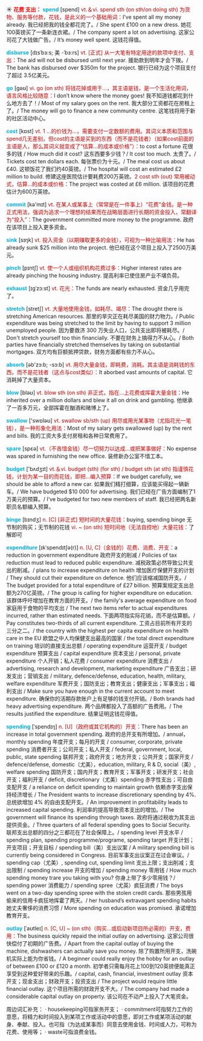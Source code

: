 ☀ <font color="red">**花费 支出：**</font>
<font color="sky blue">**spend**</font> [spend] 
<font color="#c00000">vt.＆vi. spend sth (on sth/on doing sth) 为货物、服务等付款，花钱，是此义的一个基础用词：</font>I’ve spent all my money already. 我已经把我的钱全都花完了。/ She spent £100 on a new dress. 她花100英镑买了一条新连衣裙。/ The company spent a lot on advertising. 这家公司花了大钱做广告。/ It’s money well spent. 这钱花得值。
           
<font color="sky blue">**disburse**</font> [dɪsˈbɜ:s; 美 -ˈbɜ:rs]
<font color="#c00000">vt. [正式] 从一大笔有特定用途的款项中支付、支出：</font>The aid will not be disbursed until next year. 援助款到明年才会下拨。/ The bank has disbursed over $350m for the project. 银行已经为这个项目支付了超过 3.5亿美元。

<font color="sky blue">**go**</font> [ɡəʊ] 
<font color="#c00000">vi. go (on sth) 将钱花掉或用于…，其主语是钱，是一个生活化用词，语言风格比较随意：</font>I don’t know where the money goes! 我不知道钱都花到什么地方去了！/ Most of my salary goes on the rent. 我大部分工资都花在房租上了。/ The money will go to finance a new community centre. 这笔钱将用于新的社区活动中心。

<font color="sky blue">**cost**</font> [kɒst] 
<font color="#c00000">vt. 1 …的价钱为…，需要支付一定数额的费用。其词义本质和范围与spend几无差别，但cost的主语是买到的东西（而不是花钱者）（如果cost前面的主语是人，那么其词义就变成了“估算…的成本或价格”）：</font>to cost a fortune 花很多的钱 / How much did it cost? 这东西要多少钱？/ It cost too much. 太贵了。/ Tickets cost ten dollars each. 每张票价为十元。/ The meal cost us about £40. 这顿饭花了我们约40英镑。/ The hospital will cost an estimated £2 million to build. 修建这座医院估计要耗费200万英镑。<font color="#c00000">2 cost sth (out) 常用被动式，估算…的成本或价格：</font>The project was costed at £6 million. 该项目的花费估计为600万英镑。

<font color="sky blue">**commit**</font> [kə'mɪt] 
<font color="#c00000">vt. 在某人或某事上（常常是在一件事上）“花费”金钱。是一种正式用法，强调为追求一个理想的结果而在战略层面进行长期的资金投入，常翻译为“投入”：</font>The government committed more money to the programme. 政府在该项目上投入更多资金。

<font color="sky blue">**sink**</font> [sɪŋk] 
<font color="#c00000">vt. 投入资金（以期赚取更多的金钱），可视为一种比喻用法：</font>He has already sunk $25 million into the project. 他已经在这个项目上投入了2500万美元。
           
<font color="sky blue">**pinch**</font> [pɪntʃ]
<font color="#c00000">vt. 使一个人或组织机构花费过多：</font>Higher interest rates are already pinching the housing industry. 提高利率已使住房产业不堪负荷。

<font color="sky blue">**exhaust**</font> [ɪgˈzɔ:st]
<font color="#c00000">vt. 花光：</font>The funds are nearly exhausted. 资金几乎用完了。
           
<font color="sky blue">**stretch**</font> [stretʃ]
<font color="#c00000">vt. 大量地使用金钱，如耗尽、竭尽：</font>The drought there is stretching American resources. 那里的旱灾正在耗尽美国的财力物力。/ Public expenditure was being stretched to the limit by having to support 3 million unemployed people. 因为要救济 300 万失业人口，公共支出即将被耗尽。/ Don't stretch yourself too thin financially. 不要在财务上搞得力不从心。/ Both parties have financially stretched themselves by taking on substantial mortgages. 双方均有巨额抵押贷款，财务方面都有些力不从心。

<font color="sky blue">**absorb**</font> [əb'zɔ:b; -sɔ:b] 
<font color="#c00000">vt. 用尽大量金钱，即耗费，消耗。其主语是消耗钱的东西，而不是花钱者（这点与cost类似）：</font>It aborbed vast amounts of capital. 它消耗掉了大量资本。

<font color="sky blue">**blow**</font> [bləʊ] 
<font color="#c00000">vt. blow sth (on sth) 非正式，指在…上花费或挥霍大量金钱：</font>He inherited over a million dollars and blew it all on drink and gambling. 他继承了一百多万元，全部挥霍在酗酒和赌博上了。

<font color="sky blue">**swallow**</font> ['swɒləʊ] 
<font color="#c00000">vt. swallow sb/sth (up) 用尽或用光某事物（尤指花光一笔钱），是一种形象化用法：</font>Most of my salary gets swallowed (up) by the rent and bills. 我的工资大多支付房租和各种日常费用了。

<font color="sky blue">**spare**</font> [spεə] 
<font color="#c00000">vt.（不吝惜金钱）尽一切努力以达成…或把某事做好：</font>No expense was spared in furnishing the new office. 装修新办公室不惜工本。

<font color="sky blue">**budget**</font> ['bʌdӡɪt] 
<font color="#c00000">vt.＆vi. budget (sth) (for sth) / budget sth (at sth) 指谨慎花钱，计划为某一目的而花钱，即把…编入预算：</font>If we budget carefully, we should be able to afford a new car. 如果我们精打细算，应该能买得起一辆新车。/ We have budgeted $10 000 for advertising. 我们已经在广告方面编制了1万美元的预算。/ I’ve budgeted for two new members of staff. 我已经把两名新职员名额编入预算。
                     
<font color="sky blue">**binge**</font> [bɪndʒ]
<font color="#c00000">n. [C] [非正式] 短时间的大量花钱：</font>buying, spending binge 无节制的购买；无节制的花钱 <font color="#c00000">vi. ~ (on sth) 短时间地（无法自控地）大量花钱：</font>了解即可

<font color="sky blue">**expenditure**</font> [ɪkˈspendɪtʃə(r)]
<font color="#c00000">n. [U, C]（金钱的）花费、消费、开支：</font>a reduction in government expenditure 政府开支的削减 / Policies of tax reduction must lead to reduced public expenditure. 减税政策必然导致公共支出的削减。/ plans to increase expenditure on health 增加医疗保健开支的计划 / They should cut their expenditure on defence. 他们应该缩减国防开支。/ The budget provided for a total expenditure of £27 billion. 预算案规定支出总额为270亿英镑。/ The group is calling for higher expenditure on education. 该群体呼吁增加在教育方面的开支。/ the family's average expenditure on food 家庭用于食物的平均支出 / The next two items refer to actual expenditures incurred, rather than estimated needs. 下面两项指实际花销，而不是估算额。/ Pay constitutes two-thirds of all current expenditure. 工资占目前所有开支的三分之二。/ the country with the highest per capita expenditure on health care in the EU 欧盟之中人均保健支出最高的国家 / the total direct expenditure on training 培训的直接支出总额 / operating expenditure 运营开支 / budget expenditure 预算支出 / capital expenditure 资本支出 / personal, private expenditure 个人开销；私人花费 / consumer expenditure 消费支出 / advertising, research and development, marketing expenditure 广告支出；研发支出；营销支出 / military, defence/defense, education, health, military, welfare expenditure 军费开支；国防支出；教育支出；健康支出；军事支出；福利支出 / Make sure you have enough in the current account to meet expenditure. 确保你的活期存款账户上有足够的钱支付开销。/ Both brands had heavy advertising expenditure. 两个品牌都投入了高额的广告费用。/ The results justified the expenditure. 结果证明这钱花得值。
           
<font color="sky blue">**spending**</font> [ˈspendɪŋ]
<font color="#c00000">n. [U]（政府或其它机构的）开支：</font>There has been an increase in total government spending. 政府的总开支有所增加。/ annual，monthly spending 年度开支；每月的开支 / consumer, corporate, private spending 消费者开支；公司开支；私人开支 / federal, government, local, public, state spending 联邦开支；政府开支；地方开支；公共开支；国家开支 / defence/defense, domestic（尤美），education, military, R & D, social（美）, welfare spending 国防开支；国内开支；教育开支；军事开支；研发开支；社会开支；福利开支 / deficit, discretionary（尤美）spending 赤字性支出；可自由支配开支 / a reliance on deficit spending to maintain growth 依赖赤字支出保持经济增长 / The President wants to increase discretionary spending by 4%. 总统欲增加 4% 的自由支配开支。/ An improvement in profitability leads to increased capital spending. 利润率的提高导致资本支出的增加。/ The government will finance its spending through taxes. 政府将通过税收为其支出提供资金。/ Three quarters of all federal spending goes to Social Security. 联邦支出总额的四分之三都花在了社会保障上。/ spending level 开支水平 / spending plan, spending programme/programe, spending target 开支计划；开支项目；开支目标 / spending bill（美）支出议案 / A military spending bill is currently being considered in Congress. 目前军事支出议案正在过会审议。/ spending cap（尤美）, spending cut, spending limit 支出上限；支出削减；支出限制 / spending increase 开支的增加 / spending money 零用钱 / How much spending money trare you taking with you? 你身上带了多少零用钱？/ spending power 消费能力 / spending spree（尤英）疯狂消费 / The boys went on a two-day spending spree with the stolen credit cards. 那些男孩用偷来的信用卡疯狂地挥霍了两天。/ her husband’s extravagant spending habits 她丈夫奢侈的消费习惯 / More spending on education was promised. 承诺增加教育开支。
           
<font color="sky blue">**outlay**</font> [ˈaʊtleɪ]
<font color="#c00000">n. [C, U] ~ (on sth)（购买…或启动新项目所必需的）开支，费用：</font>The business quickly repaid the initial outlay on advertising. 这家公司很快偿付了初期的广告费。/ Apart from the capital outlay of buying the machine, dishwashers can actually save you money. 除了购置所用开支，洗碗机实际上能为你省钱。/ A beginner could really enjoy the hobby for an outlay of between £100 or £120 a month. 初学者只需每月花上100到120英镑便能真正享受到这种爱好带来的乐趣。/ capital, cash, financial, investment outlay 资本开支；现金支出；财政开支；投资支出 / The project would require little financial outlay. 这个项目所需的财政开支不大。/ The company had made a considerable capital outlay on property. 该公司在不动产上投入了大笔资金。

周边词汇补充：
· housekeeping可指家务开支；
· commitment可指努力工作的意愿，将精力和时间投入到某项工作或活动中的意愿，即对工作或某项活动的献身、奉献、投入。也可指（为达成某事而）同意去使用金钱、时间或人力，可称为花费、使用等；
· waste可指浪费金钱。

